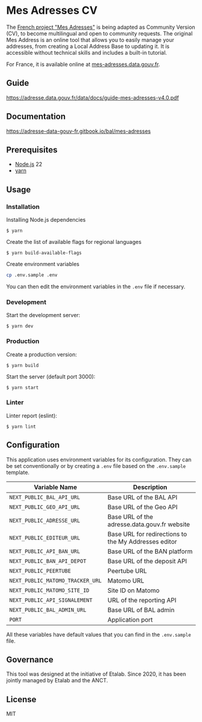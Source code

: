 # Mes Adresses CV

The [French project "Mes Adresses"](https://github.com/BaseAdresseNationale/mes-adresses) is being adapted as Community Version (CV), to become multilingual and open to community requests. The original Mes Address is an online tool that allows you to easily manage your addresses, from creating a Local Address Base to updating it. It is accessible without technical skills and includes a built-in tutorial.

For France, it is available online at [mes-adresses.data.gouv.fr](https://mes-adresses.data.gouv.fr).

## Guide

https://adresse.data.gouv.fr/data/docs/guide-mes-adresses-v4.0.pdf

## Documentation

https://adresse-data-gouv-fr.gitbook.io/bal/mes-adresses

## Prerequisites

- [Node.js](https://nodejs.org) 22
- [yarn](https://www.yarnpkg.com)

## Usage

### Installation

Installing Node.js dependencies

```
$ yarn
```

Create the list of available flags for regional languages

```
$ yarn build-available-flags
```

Create environment variables

```bash
cp .env.sample .env
```

You can then edit the environment variables in the `.env` file if necessary.

### Development

Start the development server:

```
$ yarn dev
```

### Production

Create a production version:

```
$ yarn build
```

Start the server (default port 3000):

```
$ yarn start
```

### Linter

Linter report (eslint):

```
$ yarn lint
```

## Configuration

This application uses environment variables for its configuration. They can be set conventionally or by creating a `.env` file based on the `.env.sample` template.

| Variable Name                    | Description                                                 |
| --------------------------------- | ----------------------------------------------------------- |
| `NEXT_PUBLIC_BAL_API_URL`        | Base URL of the BAL API                                     |
| `NEXT_PUBLIC_GEO_API_URL`        | Base URL of the Geo API                                    |
| `NEXT_PUBLIC_ADRESSE_URL`        | Base URL of the adresse.data.gouv.fr website               |
| `NEXT_PUBLIC_EDITEUR_URL`        | Base URL for redirections to the My Addresses editor       |
| `NEXT_PUBLIC_API_BAN_URL`        | Base URL of the BAN platform                              |
| `NEXT_PUBLIC_BAN_API_DEPOT`      | Base URL of the deposit API                               |
| `NEXT_PUBLIC_PEERTUBE`           | Peertube URL                                              |
| `NEXT_PUBLIC_MATOMO_TRACKER_URL` | Matomo URL                                                |
| `NEXT_PUBLIC_MATOMO_SITE_ID`     | Site ID on Matomo                                         |
| `NEXT_PUBLIC_API_SIGNALEMENT`    | URL of the reporting API                                  |
| `NEXT_PUBLIC_BAL_ADMIN_URL`      | Base URL of BAL admin                                     |
| `PORT`                           | Application port                                          |

All these variables have default values that you can find in the `.env.sample` file.

## Governance

This tool was designed at the initiative of Etalab. Since 2020, it has been jointly managed by Etalab and the ANCT.

## License

MIT

